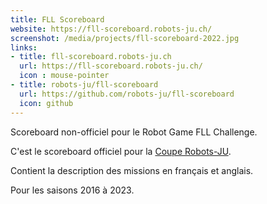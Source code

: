 ```yaml
---
title: FLL Scoreboard
website: https://fll-scoreboard.robots-ju.ch/
screenshot: /media/projects/fll-scoreboard-2022.jpg
links:
- title: fll-scoreboard.robots-ju.ch
  url: https://fll-scoreboard.robots-ju.ch/
  icon : mouse-pointer
- title: robots-ju/fll-scoreboard
  url: https://github.com/robots-ju/fll-scoreboard
  icon: github
---
```


Scoreboard non-officiel pour le Robot Game FLL Challenge.

C'est le scoreboard officiel pour la [Coupe Robots-JU](https://coupe.robots-ju.ch/).

Contient la description des missions en français et anglais.

Pour les saisons 2016 à 2023.
